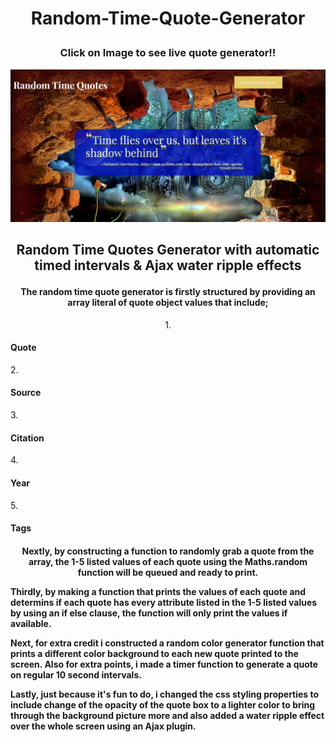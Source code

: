 
 <h1><b><p align="center">Random-Time-Quote-Generator</p></b></h1>


 <h3><b><p align="center">Click on Image to see live quote generator!!</p></b></h3>
<a target="_blank" href=https://randomtimequotegenerator.sarahshelley.x10host.com/><img src="https://github.com/sargef/Random-Time-Quote-Generator/blob/master/images/randomquote.JPG"></a>

<h2><b><p align="center">Random Time Quotes Generator with automatic timed intervals & Ajax water ripple effects</p></b></h2>
<h4><p align="center">
The random time quote generator is firstly structured by providing an array literal of quote object values that include;
</p></h4>
<p align="center">
1. <h4>Quote</h4>
2. <h4>Source</h4>
3. <h4>Citation</h4>
4. <h4>Year</h4>
5. <h4>Tags</h4>
</p>
<h4><p align="center">
Nextly, by constructing a function to randomly grab a quote from the array, the 1-5 listed values of each quote using the Maths.random function will be queued and ready to print.

Thirdly, by making a function that prints the values of each quote and determins if each quote has every attribute listed in the 1-5 listed values by using an if else clause, the function will only print the values if available.

Next, for extra credit i constructed a random color generator function that prints a different color background to each new quote printed to the screen. Also for extra points, i made a timer function to generate a quote on regular 10 second intervals.

Lastly, just because it's fun to do, i changed the css styling properties to include change of the opacity of the quote box to a lighter color to bring through the background picture more and also added a water ripple effect over the whole screen using an Ajax plugin.
</p></h4>
